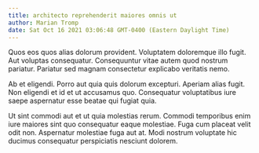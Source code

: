 ```yaml
---
title: architecto reprehenderit maiores omnis ut
author: Marian Tromp
date: Sat Oct 16 2021 03:06:48 GMT-0400 (Eastern Daylight Time)
---
```

Quos eos quos alias dolorum provident. Voluptatem doloremque illo fugit. Aut voluptas consequatur. Consequuntur vitae autem quod nostrum pariatur. Pariatur sed magnam consectetur explicabo veritatis nemo.

 Ab et eligendi. Porro aut quia quis dolorum excepturi. Aperiam alias fugit. Non eligendi et id et ut accusamus quo. Consequatur voluptatibus iure saepe aspernatur esse beatae qui fugiat quia.

 Ut sint commodi aut et ut quia molestias rerum. Commodi temporibus enim iure maiores sint quo consequatur eaque molestiae. Fuga cum placeat velit odit non. Aspernatur molestiae fuga aut at. Modi nostrum voluptate hic ducimus consequatur perspiciatis nesciunt dolorem.